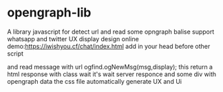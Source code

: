 # opengraph-lib
A library javascript for detect url and read some opngraph balise support whatsapp and twitter UX display design 
online demo:https://iwishyou.cf/chat/index.html
add in your head before other script 
<script src="./oglib.js"></script>
<script type="text/javascript" src="https://cdnjs.cloudflare.com/ajax/libs/psl/1.8.0/psl.min.js"></script>
<link rel="stylesheet" href="og.css">
and read message with url 
ogfind.ogNewMsg(msg,display); 
this return a html response with class wait it's wait server responce and some div with opengraph data the css file automatically generate UX and Ui
